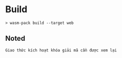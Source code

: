 # Build
    > wasm-pack build --target web


## Noted
    Giao thức kích hoạt khóa giải mã cần được xem lại



